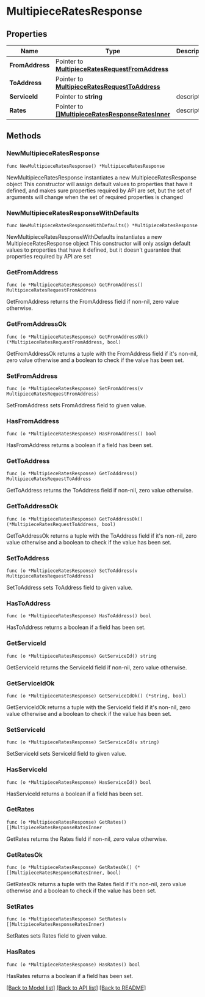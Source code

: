 # MultipieceRatesResponse

## Properties

Name | Type | Description | Notes
------------ | ------------- | ------------- | -------------
**FromAddress** | Pointer to [**MultipieceRatesRequestFromAddress**](MultipieceRatesRequestFromAddress.md) |  | [optional] 
**ToAddress** | Pointer to [**MultipieceRatesRequestToAddress**](MultipieceRatesRequestToAddress.md) |  | [optional] 
**ServiceId** | Pointer to **string** | description | [optional] 
**Rates** | Pointer to [**[]MultipieceRatesResponseRatesInner**](MultipieceRatesResponseRatesInner.md) | description | [optional] 

## Methods

### NewMultipieceRatesResponse

`func NewMultipieceRatesResponse() *MultipieceRatesResponse`

NewMultipieceRatesResponse instantiates a new MultipieceRatesResponse object
This constructor will assign default values to properties that have it defined,
and makes sure properties required by API are set, but the set of arguments
will change when the set of required properties is changed

### NewMultipieceRatesResponseWithDefaults

`func NewMultipieceRatesResponseWithDefaults() *MultipieceRatesResponse`

NewMultipieceRatesResponseWithDefaults instantiates a new MultipieceRatesResponse object
This constructor will only assign default values to properties that have it defined,
but it doesn't guarantee that properties required by API are set

### GetFromAddress

`func (o *MultipieceRatesResponse) GetFromAddress() MultipieceRatesRequestFromAddress`

GetFromAddress returns the FromAddress field if non-nil, zero value otherwise.

### GetFromAddressOk

`func (o *MultipieceRatesResponse) GetFromAddressOk() (*MultipieceRatesRequestFromAddress, bool)`

GetFromAddressOk returns a tuple with the FromAddress field if it's non-nil, zero value otherwise
and a boolean to check if the value has been set.

### SetFromAddress

`func (o *MultipieceRatesResponse) SetFromAddress(v MultipieceRatesRequestFromAddress)`

SetFromAddress sets FromAddress field to given value.

### HasFromAddress

`func (o *MultipieceRatesResponse) HasFromAddress() bool`

HasFromAddress returns a boolean if a field has been set.

### GetToAddress

`func (o *MultipieceRatesResponse) GetToAddress() MultipieceRatesRequestToAddress`

GetToAddress returns the ToAddress field if non-nil, zero value otherwise.

### GetToAddressOk

`func (o *MultipieceRatesResponse) GetToAddressOk() (*MultipieceRatesRequestToAddress, bool)`

GetToAddressOk returns a tuple with the ToAddress field if it's non-nil, zero value otherwise
and a boolean to check if the value has been set.

### SetToAddress

`func (o *MultipieceRatesResponse) SetToAddress(v MultipieceRatesRequestToAddress)`

SetToAddress sets ToAddress field to given value.

### HasToAddress

`func (o *MultipieceRatesResponse) HasToAddress() bool`

HasToAddress returns a boolean if a field has been set.

### GetServiceId

`func (o *MultipieceRatesResponse) GetServiceId() string`

GetServiceId returns the ServiceId field if non-nil, zero value otherwise.

### GetServiceIdOk

`func (o *MultipieceRatesResponse) GetServiceIdOk() (*string, bool)`

GetServiceIdOk returns a tuple with the ServiceId field if it's non-nil, zero value otherwise
and a boolean to check if the value has been set.

### SetServiceId

`func (o *MultipieceRatesResponse) SetServiceId(v string)`

SetServiceId sets ServiceId field to given value.

### HasServiceId

`func (o *MultipieceRatesResponse) HasServiceId() bool`

HasServiceId returns a boolean if a field has been set.

### GetRates

`func (o *MultipieceRatesResponse) GetRates() []MultipieceRatesResponseRatesInner`

GetRates returns the Rates field if non-nil, zero value otherwise.

### GetRatesOk

`func (o *MultipieceRatesResponse) GetRatesOk() (*[]MultipieceRatesResponseRatesInner, bool)`

GetRatesOk returns a tuple with the Rates field if it's non-nil, zero value otherwise
and a boolean to check if the value has been set.

### SetRates

`func (o *MultipieceRatesResponse) SetRates(v []MultipieceRatesResponseRatesInner)`

SetRates sets Rates field to given value.

### HasRates

`func (o *MultipieceRatesResponse) HasRates() bool`

HasRates returns a boolean if a field has been set.


[[Back to Model list]](../README.md#documentation-for-models) [[Back to API list]](../README.md#documentation-for-api-endpoints) [[Back to README]](../README.md)


